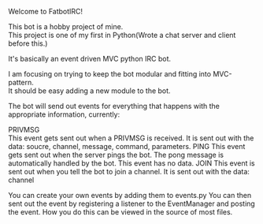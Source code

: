 Welcome to FatbotIRC!

This bot is a hobby project of mine.  
This project is one of my first in Python(Wrote a chat server and client before this.)  

It's basically an event driven MVC python IRC bot.  

I am focusing on trying to keep the bot modular and fitting into MVC-pattern.  
It should be easy adding a new module to the bot.  

The bot will send out events for everything that happens with the appropriate information, currently:  

PRIVMSG  
  This event gets sent out when a PRIVMSG is received.
  It is sent out with the data: soucre, channel, message, command, parameters.
PING
  This event gets sent out when the server pings the bot.
  The pong message is automatically handled by the bot.
  This event has no data.
JOIN
  This event is sent out when you tell the bot to join a channel.
  It is sent out with the data: channel


You can create your own events by adding them to events.py
You can then sent out the event by registering a listener to the EventManager and posting the event.
How you do this can be viewed in the source of most files.